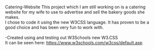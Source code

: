 Catering-Website
This project which I am still working on is a catering website for my wife to use to advertise and sell the bakery goods she makes. 
<br>
I chose to code it using the new W3CSS language. It has proven to be a good choice and has been very fun to work with. 
<br><br>
-Created using and testing out W3Schools new W3.CSS <br>
It can be seen here: https://www.w3schools.com/w3css/default.asp

